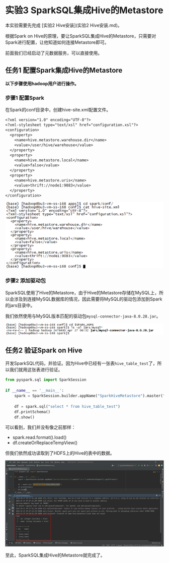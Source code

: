 # 实验3 SparkSQL集成Hive的Metastore

本实验需要先完成 [实验2 Hive安装](实验2 Hive安装.md)。

根据Spark on Hive的原理，要让SparkSQL集成Hive的Metastore，只需要对Spark进行配置，让他知道如何连接Metastore即可。

前面我们已经启动了元数据服务，可以直接使用。

## 任务1 配置Spark集成Hive的Metastore

**以下步骤使用hadoop用户进行操作。**

### 步骤1 配置Spark

在Spark的conf目录中，创建hive-site.xml配置文件。

```
<?xml version="1.0" encoding="UTF-8"?>
<?xml-stylesheet type="text/xsl" href="configuration.xsl"?>
<configuration>
  <property>
    <name>hive.metastore.warehouse.dir</name>
    <value>/user/hive/warehouse</value>
  </property>
  <property>
    <name>hive.metastore.local</name>
    <value>false</value>
  </property>
  <property>
    <name>hive.metastore.uris</name>
    <value>thrift://node1:9083</value>
  </property>
</configuration>
```

![image-20220427171139558](images/image-20220427171139558.png)

### 步骤2 添加驱动包

SparkSQL使用了Hive的Metastore，由于Hive的Metastore存储在MySQL上，所以会涉及到连接MySQL数据库的情况，因此需要将MySQL的驱动包添加到Spark的jars目录中。

我们依然使用与MySQL版本匹配的驱动包`mysql-connector-java-8.0.28.jar`。

![image-20220427171539845](images/image-20220427171539845.png)

## 任务2 验证Spark on Hive

开发SparkSQL代码，并验证。因为Hive中已经有一张表`hive_table_test`了，所以我们就用这张表进行验证。

```python
from pyspark.sql import SparkSession

if __name__ == '__main__':
    spark = SparkSession.builder.appName("SparkHiveMetastore").master("yarn").enableHiveSupport().getOrCreate()
    
    df = spark.sql("select * from hive_table_test")
    df.printSchema()
    df.show()
```

可以看到，我们并没有像之前那样：

* spark.read.format().load()
* df.createOrReplaceTempView()

但我们依然成功读取到了HDFS上的Hive的表中的数据。

![image-20220427173103751](images/image-20220427173103751.png)

至此，SparkSQL集成Hive的Metastore就完成了。
